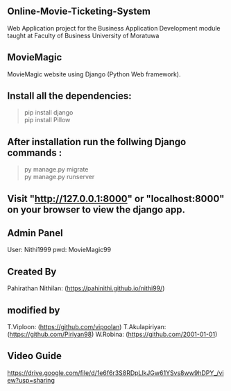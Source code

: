 ##  Online-Movie-Ticketing-System
Web Application project for the Business Application Development module taught at Faculty of Business University of Moratuwa

##  MovieMagic
MovieMagic website using Django (Python Web framework).

##  Install all the dependencies:
>  pip install django  
>  pip install Pillow  

##  After installation run the follwing Django commands :
>  py manage.py migrate  
>  py manage.py runserver  

##  Visit "http://127.0.0.1:8000" or "localhost:8000" on your browser to view the django app.  

##  Admin Panel
User: Nithi1999
pwd: MovieMagic99

##  Created By
Pahirathan Nithilan: (https://pahinithi.github.io/nithi99/)

##  modified by
T.Viploon: (https://github.com/vipoolan)
T.Akulapiriyan: (https://github.com/Piriyan98)
W.Robina: (https://github.com/2001-01-01)

## Video Guide
https://drive.google.com/file/d/1e6f6r3S8RDpLlkJGw61YSvs8ww9hDPY_/view?usp=sharing
